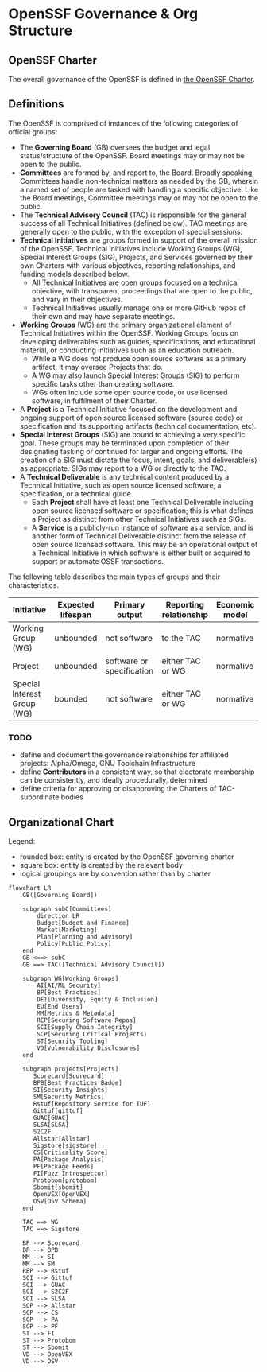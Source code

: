 # OpenSSF Governance & Org Structure

## OpenSSF Charter

The overall governance of the OpenSSF is defined in [the OpenSSF Charter](https://openssf.org/about/charter/). 


## Definitions

The OpenSSF is comprised of instances of the following categories of official groups:

- The **Governing Board** (GB) oversees the budget and legal status/structure of the OpenSSF. Board meetings may or may not be open to the public.
- **Committees** are formed by, and report to, the Board. Broadly speaking, Committees handle non-technical matters as needed by the GB, wherein a named set of people are tasked with handling a specific objective. Like the Board meetings, Committee meetings may or may not be open to the public.
- The **Technical Advisory Council** (TAC) is responsible for the general success of all Technical Initiatives (defined below). TAC meetings are generally open to the public, with the exception of special sessions.
- **Technical Initiatives** are groups formed in support of the overall mission of the OpenSSF. Technical Initiatives include Working Groups (WG), Special Interest Groups (SIG), Projects, and Services governed by their own Charters with various objectives, reporting relationships, and funding models described below.
   - All Technical Initiatives are open groups focused on a technical objective, with transparent proceedings that are open to the public, and vary in their objectives.
   - Technical Initiatives usually manage one or more GitHub repos of their own and may have separate meetings.
- **Working Groups** (WG) are the primary organizational element of Technical Initiatives within the OpenSSF. Working Groups focus on developing deliverables such as guides, specifications, and educational material, or conducting initiatives such as an education outreach.
   - While a WG does not produce open source software as a primary artifact, it may oversee Projects that do.
   - A WG may also launch Special Interest Groups (SIG) to perform specific tasks other than creating software.
   - WGs often include some open source code, or use licensed software, in fulfilment of their Charter.
- A **Project** is a Technical Initiative focused on the development and ongoing support of open source licensed software (source code) or specification and its supporting artifacts (technical documentation, etc).
- **Special Interest Groups** (SIG) are bound to achieving a very specific goal. These groups may be terminated upon completion of their designating tasking or continued for larger and ongoing efforts. The creation of a SIG must dictate the focus, intent, goals, and deliverable(s) as appropriate. SIGs may report to a WG or directly to the TAC.
- A **Technical Deliverable** is any technical content produced by a Technical Initiative, such as open source licensed software, a specification, or a technical guide.
   - Each **Project** shall have at least one Technical Deliverable including open source licensed software or specification; this is what defines a Project as distinct from other Technical Initiatives such as SIGs.
   - A **Service** is a publicly-run instance of software as a service, and is another form of Technical Deliverable distinct from the release of open source licensed software. This may be an operational output of a Technical Initiative in which software is either built or acquired to support or automate OSSF transactions.

The following table describes the main types of groups and their characteristics.

| Initiative | Expected lifespan | Primary output| Reporting relationship |	Economic model
|------------|-------------------|---------------|------------------------|---------------
| Working Group (WG) | unbounded | not software | to the TAC | normative
| Project |	unbounded | software or specification | either TAC or WG | normative
| Special Interest Group (WG) | bounded | not software | either TAC or WG | normative


### TODO

* define and document the governance relationships for affiliated projects: Alpha/Omega, GNU Toolchain Infrastructure 
* define **Contributors** in a consistent way, so that electorate membership can be consistently, and ideally procedurally, determined
* define criteria for approving or disapproving the Charters of TAC-subordinate bodies

## Organizational Chart

Legend:
- rounded box: entity is created by the OpenSSF governing charter
- square box: entity is created by the relevant body
- logical groupings are by convention rather than by charter


```mermaid
flowchart LR
    GB([Governing Board])

    subgraph subC[Committees]
        direction LR
        Budget[Budget and Finance]
        Market[Marketing]
        Plan[Planning and Advisory]
        Policy[Public Policy]
    end
    GB <==> subC
    GB ==> TAC([Technical Advisory Council])

    subgraph WG[Working Groups]
        AI[AI/ML Security]
        BP[Best Practices]
        DEI[Diversity, Equity & Inclusion]
        EU[End Users]
        MM[Metrics & Metadata]
        REP[Securing Software Repos]
        SCI[Supply Chain Integrity]
        SCP[Securing Critical Projects]
        ST[Security Tooling]
        VD[Vulnerability Disclosures]
    end

    subgraph projects[Projects]
       Scorecard[Scorecard]
       BPB[Best Practices Badge]
       SI[Security Insights]
       SM[Security Metrics]
       Rstuf[Repository Service for TUF]
       Gittuf[gittuf]
       GUAC[GUAC]
       SLSA[SLSA]
       S2C2F
       Allstar[Allstar]
       Sigstore[sigstore]
       CS[Criticality Score]
       PA[Package Analysis]
       PF[Package Feeds]
       FI[Fuzz Introspector]
       Protobom[protobom]
       Sbomit[sbomit]
       OpenVEX[OpenVEX]
       OSV[OSV Schema]
    end

    TAC ==> WG
    TAC ==> Sigstore

    BP --> Scorecard
    BP --> BPB
    MM --> SI
    MM --> SM
    REP --> Rstuf
    SCI --> Gittuf
    SCI --> GUAC
    SCI --> S2C2F
    SCI --> SLSA
    SCP --> Allstar
    SCP --> CS
    SCP --> PA
    SCP --> PF
    ST --> FI
    ST --> Protobom
    ST --> Sbomit
    VD --> OpenVEX
    VD --> OSV
```
